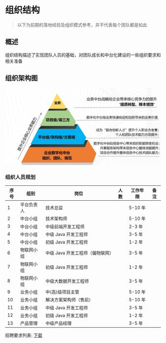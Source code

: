 # 组织结构

> 以下为前期的落地经验及组织模式参考，并不代表每个团队都是如此

## 概述

组织结构描述了实现团队人员的基础，对团队成长和中台化建设的一些组织要求和相关准备

## 组织架构图

<img src="/group/group.jpg" style="width:600px">

### 组织人员规划

| 序号 | 组别       | 岗位                             | 人数 | 工作年限 | 备注 |
| ---- | ---------- | -------------------------------- | ---- | -------- | ---- |
| 1    | 平台负责人 | 技术总监                         |      | 5-10 年  |      |
| 2    | 中台小组   | 技术架构师                       |      | 5-10 年  |      |
| 3    | 中台小组   | 中级前端开发工程师               |      | 2-3 年   |      |
| 4    | 中台小组   | 中级 Java 开发工程师             |      | 3-5 年   |      |
| 5    | 中台小组   | 初级 Java 开发工程师             |      | 1-2 年   |      |
| 6    | 物联网小组 | 中级 Java 开发工程师（偏物联网） |      | 3-5 年   |      |
| 7    | 物联网小组 | 初级 Java 开发工程师             |      | 1-2 年   |      |
| 8    | 物联网小组 | 中级大数据开发工程师             |      | 3-5 年   |      |
| 9    | 业务小组   | 中(高)级项目主管                 |      | 5-10 年  |      |
| 10   | 业务小组   | 解决方案架构师（售前）           |      | 5-10 年  |      |
| 11   | 业务小组   | 中级 Java 开发工程师             |      | 3-5 年   |      |
| 12   | 业务小组   | 初级 Java 开发工程师             |      | 1-2 年   |      |
| 13   | 产品管理   | 中级产品经理                     |      | 3-5 年   |      |

招聘要求列表: [下载](#)

<!-- # 组织团队概述 -->

<!-- > 做事情，需要先有人，有人才会有管理规则 -->

<!-- 数字化团队是一个有想法，有冲劲，有梦想的数字化技术和服务的团队，拥有自主的数字化底座产品，致力于帮助中小企业客户实现向数字经济的跨越，进行数字化，智能化的落地。 -->

<!-- 这里写的是自己团队的建设经验，并不是适合每一个人，每一个场景，这里偏向于自己管理方式，才可以更好地运作项目。 -->
<!-- 这里仅仅做为参考，如不理解或者不理解当中操作，请忽使用。 -->

<!-- ## 概述 -->

<!-- > 让国内没有难实现的数字中台，针对于开发人员快速实现自己的中台 -->

<!-- 愿景: 数字化转型的最佳平台 -->
<!-- 使命：协助企业中小企业快速平台化、中台化、数字化 -->

<!-- 当前行业是数字化的过程，智能化的开端。数字化是当前国家政策及建设的目标，最大的确定性就是数字化技术的普及，整个社会经济和生活必将全面数字化，也是数字化发展的一个标志。 -->

<!-- 本文档描述的是整体数字化底座的输出能力建设，为下一步的计划实施提供总体思想，主要内容包括数字化底座的战略形象打造，品牌打造，市场营销打造，中台组织架构打造等，建设并提供行业数字化解决方案，针对于二线&三线城市第三产品化的整体提升和解决方案架构，以提供中小企业、团队数字化为使命，充分利用团队，企业内外部资源，合理运用，进行产品定位，目标定位，战略，策略，拟定计划并实施推进，并保证目标的实现。 -->

<!-- 整体计划为未来 3~5 年做的计划。 -->
